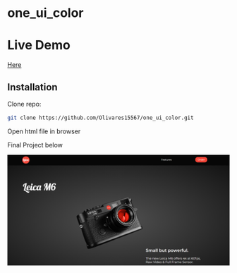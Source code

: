 # one_ui_color

# Live Demo

<a href="https://olivares15567.github.io/one_ui_color/">Here</a>

## Installation

Clone repo: 

```bash
git clone https://github.com/Olivares15567/one_ui_color.git
```

Open html file in browser


Final Project below

<img src="./img/2021-03-22.png" >
